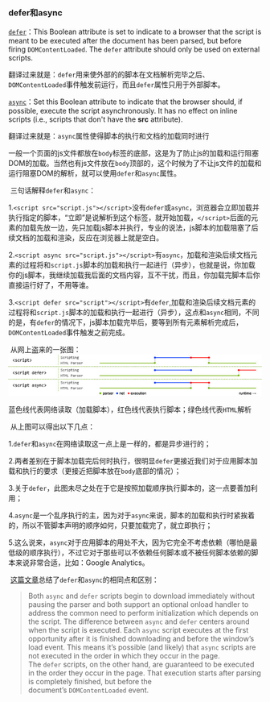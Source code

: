 ### defer和async

[`defer`](https://developer.mozilla.org/en-US/docs/Web/HTML/Element/script)：This Boolean attribute is set to indicate to a browser that the script is meant to be executed after the document has been parsed, but before firing `DOMContentLoaded`. The `defer` attribute should only be used on external scripts.

​	翻译过来就是：`defer`用来使外部的的脚本在文档解析完毕之后、`DOMContentLoaded`事件触发前运行，而且`defer`属性只用于外部脚本。

[`async`](https://developer.mozilla.org/en-US/docs/Web/HTML/Element/script)：Set this Boolean attribute to indicate that the browser should, if possible, execute the script asynchronously. It has no effect on inline scripts (i.e., scripts that don't have the **src** attribute).

​	翻译过来就是：`async`属性使得脚本的执行和文档的加载同时进行

​	一般一个页面的js文件都放在`body`标签的底部，这是为了防止js的加载和运行阻塞DOM的加载。当然也有js文件放在`body`顶部的，这个时候为了不让js文件的加载和运行阻塞DOM的解析，就可以使用`defer`和`async`属性。

​	三句话解释`defer`和`async`：

​	1.`<script src="script.js"></script>`没有`defer`或`async`，浏览器会立即加载并执行指定的脚本，“立即”是说解析到这个标签，就开始加载，`</script>`后面的元素的加载先放一边，先只加载js脚本并执行，专业的说法，js脚本的加载阻塞了后续文档的加载和渲染，反应在浏览器上就是空白。

​	2.`<script async src="script.js"></script>`有`async`，加载和渲染后续文档元素的过程将和`script.js`脚本的加载和执行一起进行（异步），也就是说，你加载你的js脚本，我继续加载我后面的文档内容，互不干扰，而且，你加载完脚本后你直接运行好了，不用等谁。

​	3.`<script defer src="script"></script>`有`defer`,加载和渲染后续文档元素的过程将和`script.js`脚本的加载和执行一起进行（异步），这点和`async`相同，不同的是，有`defer`的情况下，js脚本加载完毕后，要等到所有元素解析完成后，`DOMContentLoaded`事件触发之前完成。

​	从网上盗来的一张图：![Alt text](../img/defer_and_async.jpg)

蓝色线代表网络读取（加载脚本），红色线代表执行脚本；绿色线代表`HTML`解析

​	从上图可以得出以下几点：

​	1.`defer`和`async`在网络读取这一点上是一样的，都是异步进行的；

​	2.两者差别在于脚本加载完后何时执行，很明显`defer`更接近我们对于应用脚本加载和执行的要求（更接近把脚本放在`body`底部的情况）；

​	3.关于`defer`，此图未尽之处在于它是按照加载顺序执行脚本的，这一点要善加利用；

​	4.`async`是一个乱序执行的主，因为对于`async`来说，脚本的加载和执行时紧挨着的，所以不管脚本声明的顺序如何，只要加载完了，就立即执行；

​	5.这么说来，`async`对于应用脚本的用处不大，因为它完全不考虑依赖（哪怕是最低级的顺序执行），不过它对于那些可以不依赖任何脚本或不被任何脚本依赖的脚本来说非常合适，比如：Google Analytics。

​	[这篇文章](https://webkit.org/blog/1395/running-scripts-in-webkit/)总结了`defer`和`async`的相同点和区别：

>Both `async` and `defer` scripts begin to download immediately without pausing the parser and both support an optional onload handler to address the common need to perform initialization which depends on the script. The difference between `async` and `defer` centers around when the script is executed. Each `async` script executes at the first opportunity after it is finished downloading and before the window’s load event. This means it’s possible (and likely) that `async` scripts are not executed in the order in which they occur in the page. The `defer` scripts, on the other hand, are guaranteed to be executed in the order they occur in the page. That execution starts after parsing is completely finished, but before the document’s `DOMContentLoaded` event.





